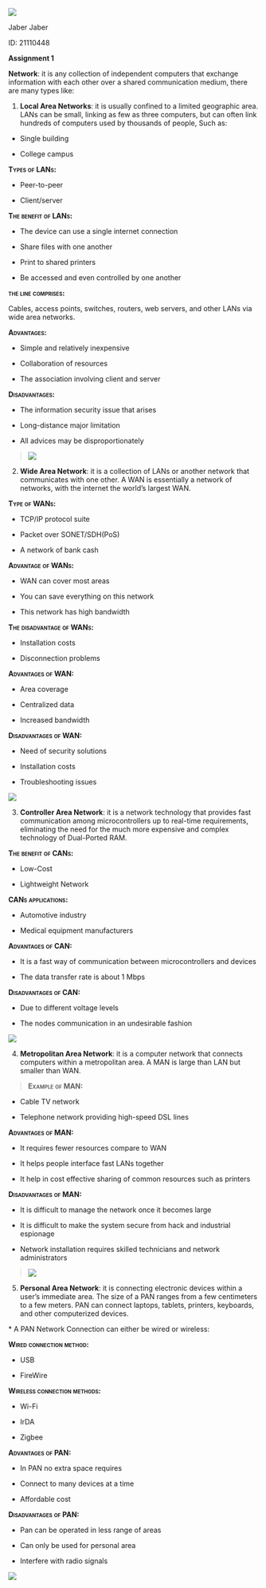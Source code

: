 ![](media/image1.png)

Jaber Jaber

ID: 21110448

**Assignment 1**

**Network**: it is any collection of independent computers that exchange
information with each other over a shared communication medium, there
are many types like:

1)  **Local Area Networks**: it is usually confined to a limited
    geographic area. LANs can be small, linking as few as three
    computers, but can often link hundreds of computers used by
    thousands of people, Such as:

<!-- end list -->

  - Single building

  - College campus

**<span class="smallcaps">Types of LANs:</span>**

  - Peer-to-peer

  - Client/server

**<span class="smallcaps">The benefit of LANs:</span>**

  - The device can use a single internet connection

  - Share files with one another

  - Print to shared printers

  - Be accessed and even controlled by one another

**<span class="smallcaps">the line comprises:</span>**

Cables, access points, switches, routers, web servers, and other LANs
via wide area networks.

**<span class="smallcaps">Advantages:</span>**

  - Simple and relatively inexpensive

  - Collaboration of resources

  - The association involving client and server

**<span class="smallcaps">Disadvantages:</span>**

  - The information security issue that arises

  - Long-distance major limitation

  - All advices may be disproportionately

> ![](media/image2.jpg)

2)  **Wide Area Network**: it is a collection of LANs or another network
    that communicates with one other. A WAN is essentially a network of
    networks, with the internet the world’s largest WAN.

**<span class="smallcaps">Type of WANs:</span>**

  - TCP/IP protocol suite

  - Packet over SONET/SDH(PoS)

  - A network of bank cash

**<span class="smallcaps">Advantage of WANs:</span>**

  - WAN can cover most areas

  - You can save everything on this network

  - This network has high bandwidth

**<span class="smallcaps">The disadvantage of WANs:</span>**

  - Installation costs

  - Disconnection problems

**<span class="smallcaps">Advantages of WAN:</span>**

  - Area coverage

  - Centralized data

  - Increased bandwidth

**<span class="smallcaps">Disadvantages of WAN:</span>**

  - Need of security solutions

  - Installation costs

  - Troubleshooting issues

![](media/image3.png)

3)  **Controller Area Network**: it is a network technology that
    provides fast communication among microcontrollers up to real-time
    requirements, eliminating the need for the much more expensive and
    complex technology of Dual-Ported RAM.

**<span class="smallcaps">The benefit of CANs:</span>**

  - Low-Cost

  - Lightweight Network

**<span class="smallcaps">CANs applications:</span>**

  - Automotive industry

  - Medical equipment manufacturers

**<span class="smallcaps">Advantages of CAN:</span>**

  - It is a fast way of communication between microcontrollers and
    devices

  - The data transfer rate is about 1 Mbps

**<span class="smallcaps">Disadvantages of CAN:</span>**

  - Due to different voltage levels

  - The nodes communication in an undesirable fashion

![](media/image4.png)

4)  **Metropolitan Area Network**: it is a computer network that
    connects computers within a metropolitan area. A MAN is large than
    LAN but smaller than WAN.

> **<span class="smallcaps">Example of MAN:</span>**

  - Cable TV network

  - Telephone network providing high-speed DSL lines

**<span class="smallcaps">Advantages of MAN:</span>**

  - It requires fewer resources compare to WAN

  - It helps people interface fast LANs together

  - It help in cost effective sharing of common resources such as
    printers

**<span class="smallcaps">Disadvantages of MAN:</span>**

  - It is difficult to manage the network once it becomes large

  - It is difficult to make the system secure from hack and industrial
    espionage

  - Network installation requires skilled technicians and network
    administrators

> ![](media/image5.png)

5)  **Personal Area Network**: it is connecting electronic devices
    within a user’s immediate area. The size of a PAN ranges from a few
    centimeters to a few meters. PAN can connect laptops, tablets,
    printers, keyboards, and other computerized devices.

\* A PAN Network Connection can either be
<span class="underline">wired</span> or
<span class="underline">wireless</span>:

**<span class="smallcaps">Wired connection method:</span>**

  - USB

  - FireWire

**<span class="smallcaps">Wireless connection methods:</span>**

  - Wi-Fi

  - IrDA

  - Zigbee

**<span class="smallcaps">Advantages of PAN:</span>**

  - In PAN no extra space requires

  - Connect to many devices at a time

  - Affordable cost

**<span class="smallcaps">Disadvantages of PAN:</span>**

  - Pan can be operated in less range of areas

  - Can only be used for personal area

  - Interfere with radio signals

![](media/image6.png)
